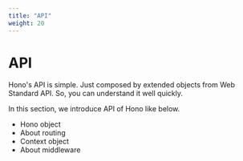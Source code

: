 ```yaml
---
title: "API"
weight: 20
---
```


# API

Hono's API is simple.
Just composed by extended objects from Web Standard API.
So, you can understand it well quickly.

In this section, we introduce API of Hono like below.

* Hono object
* About routing
* Context object
* About middleware
